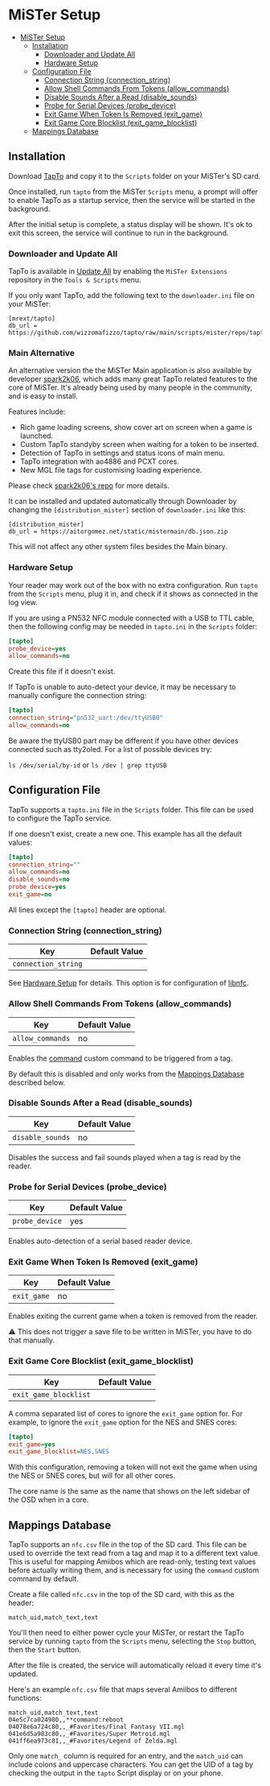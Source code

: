 # MiSTer Setup

- [MiSTer Setup](#mister-setup)
  - [Installation](#installation)
    - [Downloader and Update All](#downloader-and-update-all)
    - [Hardware Setup](#hardware-setup)
  - [Configuration File](#configuration-file)
    - [Connection String (connection\_string)](#connection-string-connection_string)
    - [Allow Shell Commands From Tokens (allow\_commands)](#allow-shell-commands-from-tokens-allow_commands)
    - [Disable Sounds After a Read (disable\_sounds)](#disable-sounds-after-a-read-disable_sounds)
    - [Probe for Serial Devices (probe\_device)](#probe-for-serial-devices-probe_device)
    - [Exit Game When Token Is Removed (exit\_game)](#exit-game-when-token-is-removed-exit_game)
    - [Exit Game Core Blocklist (exit\_game\_blocklist)](#exit-game-core-blocklist-exit_game_blocklist)
  - [Mappings Database](#mappings-database)

## Installation

Download [TapTo](https://github.com/wizzomafizzo/tapto/releases/latest/) and copy it to the `Scripts` folder on your MiSTer's SD card.

Once installed, run `tapto` from the MiSTer `Scripts` menu, a prompt will offer to enable TapTo as a startup service, then the service will be started in the background.

After the initial setup is complete, a status display will be shown. It's ok to exit this screen, the service will continue to run in the background.

### Downloader and Update All

TapTo is available in [Update All](https://github.com/theypsilon/Update_All_MiSTer) by enabling the `MiSTer Extensions` repository in the `Tools & Scripts` menu.

If you only want TapTo, add the following text to the `downloader.ini` file on your MiSTer:

```
[mrext/tapto]
db_url = https://github.com/wizzomafizzo/tapto/raw/main/scripts/mister/repo/tapto.json
```

### Main Alternative

An alternative version the the MiSTer Main application is also available by developer [spark2k06](https://github.com/spark2k06), which adds many great TapTo related features to the core of MiSTer. It's already being used by many people in the community, and is easy to install.

Features include:
- Rich game loading screens, show cover art on screen when a game is launched.
- Custom TapTo standyby screen when waiting for a token to be inserted.
- Detection of TapTo in settings and status icons of main menu.
- TapTo integration with ao4886 and PCXT cores.
- New MGL file tags for customising loading experience.

Please check [spark2k06's repo](https://github.com/spark2k06/Main_MiSTer) for more details.

It can be installed and updated automatically through Downloader by changing the `[distribution_mister]` section of `downloader.ini` like this:

```
[distribution_mister]
db_url = https://aitorgomez.net/static/mistermain/db.json.zip
```

This will not affect any other system files besides the Main binary.

### Hardware Setup

Your reader may work out of the box with no extra configuration. Run `tapto` from the `Scripts` menu, plug it in, and check if it shows as connected in the log view.

If you are using a PN532 NFC module connected with a USB to TTL cable, then the following config may be needed in `tapto.ini` in the `Scripts` folder:

```ini
[tapto]
probe_device=yes
allow_commands=no
```

Create this file if it doesn't exist.

If TapTo is unable to auto-detect your device, it may be necessary to manually configure the connection string:

```ini
[tapto]
connection_string="pn532_uart:/dev/ttyUSB0"
allow_commands=no
```

Be aware the ttyUSB0 part may be different if you have other devices connected such as tty2oled. For a list of possible devices try:

`ls /dev/serial/by-id` or `ls /dev | grep ttyUSB`

## Configuration File

TapTo supports a `tapto.ini` file in the `Scripts` folder. This file can be used to configure the TapTo service.

If one doesn't exist, create a new one. This example has all the default values:

```ini
[tapto]
connection_string=""
allow_commands=no
disable_sounds=no
probe_device=yes
exit_game=no
```

All lines except the `[tapto]` header are optional.

### Connection String (connection_string)

| Key                 | Default Value | 
|---------------------|---------------|
| `connection_string` |               |

See [Hardware Setup](#hardware-setup) for details. This option is for configuration of [libnfc](https://github.com/nfc-tools/libnfc).

### Allow Shell Commands From Tokens (allow_commands)

| Key                 | Default Value | 
|---------------------|---------------|
| `allow_commands`    | no            |

Enables the [command](commands.md#run-a-systemlinux-command-command) custom command to be triggered from a tag.

By default this is disabled and only works from the [Mappings Database](#mappings-database) described below.

### Disable Sounds After a Read (disable_sounds)

| Key                 | Default Value | 
|---------------------|---------------|
| `disable_sounds`    | no            |

Disables the success and fail sounds played when a tag is read by the reader.

### Probe for Serial Devices (probe_device)

| Key                 | Default Value | 
|---------------------|---------------|
| `probe_device`      | yes           |

Enables auto-detection of a serial based reader device.

### Exit Game When Token Is Removed (exit_game)

| Key                 | Default Value | 
|---------------------|---------------|
| `exit_game`         | no            |

Enables exiting the current game when a token is removed from the reader.

:warning: This does not trigger a save file to be written in MiSTer, you have to do that manually.

### Exit Game Core Blocklist (exit_game_blocklist)

| Key                   | Default Value |
|-----------------------|---------------|
| `exit_game_blocklist` |               |

A comma separated list of cores to ignore the `exit_game` option for. For example, to ignore the `exit_game` option for the NES and SNES cores:

```ini
[tapto]
exit_game=yes
exit_game_blocklist=NES,SNES
```

With this configuration, removing a token will not exit the game when using the NES or SNES cores, but will for all other cores.

The core name is the same as the name that shows on the left sidebar of the OSD when in a core.

## Mappings Database

TapTo supports an `nfc.csv` file in the top of the SD card. This file can be used to override the text read from a tag and map it to a different text value. This is useful for mapping Amiibos which are read-only, testing text values before actually writing them, and is necessary for using the `command` custom command by default.

Create a file called `nfc.csv` in the top of the SD card, with this as the header:
```csv
match_uid,match_text,text
```

You'll then need to either power cycle your MiSTer, or restart the TapTo service by running `tapto` from the `Scripts` menu, selecting the `Stop` button, then the `Start` button.

After the file is created, the service will automatically reload it every time it's updated.

Here's an example `nfc.csv` file that maps several Amiibos to different functions:
```csv
match_uid,match_text,text
04e5c7ca024980,,**command:reboot
04078e6a724c80,,_#Favorites/Final Fantasy VII.mgl
041e6d5a983c80,,_#Favorites/Super Metroid.mgl
041ff6ea973c81,,_#Favorites/Legend of Zelda.mgl
```

Only one `match_` column is required for an entry, and the `match_uid` can include colons and uppercase characters. You can get the UID of a tag by checking the output in the `tapto` Script display or on your phone.
